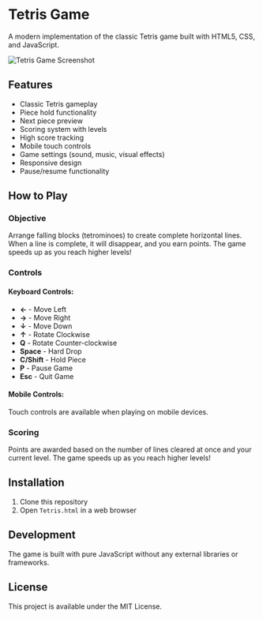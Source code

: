 # Tetris Game

A modern implementation of the classic Tetris game built with HTML5, CSS, and JavaScript.

![Tetris Game Screenshot](screenshot.png)

## Features

- Classic Tetris gameplay
- Piece hold functionality
- Next piece preview
- Scoring system with levels
- High score tracking
- Mobile touch controls
- Game settings (sound, music, visual effects)
- Responsive design
- Pause/resume functionality

## How to Play

### Objective
Arrange falling blocks (tetrominoes) to create complete horizontal lines. When a line is complete, it will disappear, and you earn points. The game speeds up as you reach higher levels!

### Controls

#### Keyboard Controls:
- **←** - Move Left
- **→** - Move Right  
- **↓** - Move Down
- **↑** - Rotate Clockwise
- **Q** - Rotate Counter-clockwise
- **Space** - Hard Drop
- **C/Shift** - Hold Piece
- **P** - Pause Game
- **Esc** - Quit Game

#### Mobile Controls:
Touch controls are available when playing on mobile devices.

### Scoring
Points are awarded based on the number of lines cleared at once and your current level. The game speeds up as you reach higher levels!

## Installation

1. Clone this repository
2. Open `Tetris.html` in a web browser

## Development

The game is built with pure JavaScript without any external libraries or frameworks.

## License

This project is available under the MIT License.

